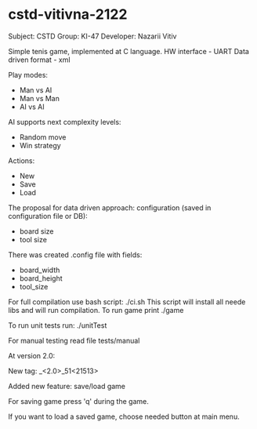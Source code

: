 # cstd-vitivna-2122

Subject: CSTD
Group: KI-47
Developer: Nazarii Vitiv

Simple tenis game, implemented at C language.
HW interface - UART
Data driven format - xml

Play modes:
* Man vs AI
* Man vs Man
* AI vs AI

AI supports next complexity levels:
* Random move
* Win strategy

Actions:
* New
* Save
* Load

The proposal for data driven approach: configuration (saved in configuration file or DB):
* board size
* tool size

There was created .config file with fields:
* board_width
* board_height
* tool_size

For full compilation use bash script:
./ci.sh
This script will install all neede libs and will run compilation.
To run game print ./game

To run unit tests run: ./unitTest

For manual testing read file tests/manual

At version 2.0:

New tag: <pong>_<2.0>_51<21513>

Added new feature: save/load game

For saving game press 'q' during the game.

If you want to load a saved game, choose needed button at main menu.
